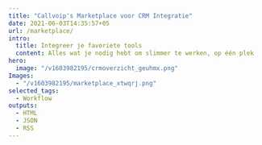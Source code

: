 ```yaml
---
title: "Callvoip's Marketplace voor CRM Integratie"
date: 2021-06-03T14:35:57+05
url: /marketplace/
intro:
  title: Integreer je favoriete tools
  content: Alles wat je nodig hebt om slimmer te werken, op één plek
hero:
  image: "/v1603982195/crmoverzicht_geuhmx.png"
Images:
  - "/v1603982195/marketplace_xtwqrj.png"
selected_tags:
  - Workflow
outputs:
  - HTML
  - JSON
  - RSS
---
```

